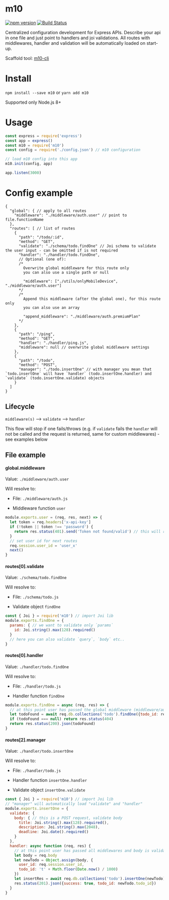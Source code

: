 # m10

[![npm version](https://badge.fury.io/js/m10.svg)](https://badge.fury.io/js/m10) 
[![Build Status](https://travis-ci.org/V3RITAS-UTD/m10.svg?branch=master)](https://travis-ci.org/V3RITAS-UTD/m10)

Centralized configuration development for Express APIs.
Describe your api in one file and just point to handlers and joi validations.
All routes with middlewares, handler and validation will be automatically loaded on start-up.

Scaffold tool: [m10-cli](https://github.com/V3RITAS-UTD/m10-cli)

# Install

`npm install --save m10` or `yarn add m10`

Supported only Node.js 8+

# Usage

```js
const express = require('express')
const app = express()
const m10 = require('m10')
const config = require('./config.json') // m10 configuration

// load m10 config into this app
m10.init(config, app)

app.listen(3000)

```


# Config example

```
{
  "global": { // apply to all routes
    "middleware": "./middleware/auth.user" // point to file.functionName
  },
  "routes": [ // list of routes
    {
      "path": "/todo/:id",
      "method": "GET",
      "validate": "./schema/todo.findOne" // Joi schema to validate the user input - can be omitted if is not required
      "handler": "./handler/todo.findOne",
      // Optional (one of):
      /*
        Overwrite global middleware for this route only
        you can also use a single path or null

        "middleware": ["./utils/onlyMobileDevice", "./middleware/auth.user"]
      */
      /*
        Append this middleware (after the global one), for this route only
        you can also use an array

        "append_middleware": "./middleware/auth.premiumPlan"
      */
    },
    {
      "path": "/ping",
      "method": "GET",
      "handler": "./handler/ping.js",
      "middleware": null // overwrite global middleware settings
    },
    {
      "path": "/todo",
      "method": "POST",
      "manager": "./todo.insertOne" // with manager you mean that `todo.insertOne` will have `handler` (todo.insertOne.handler) and `validate` (todo.insertOne.validate) objects
    }
  ]
}
```

## Lifecycle

`middleware(s)` --> `validate` --> `handler`

This flow will stop if one fails/throws (e.g. if `validate` fails the `handler` will not be called and the request is returned, same for custom middlewares) - see examples below

## File example

#### global.middleware

Value: `./middleware/auth.user`

Will resolve to:

 * File: `./middleware/auth.js`

 * Middleware function `user`

```js
module.exports.user = (req, res, next) => {
  let token = req.headers['x-api-key']
  if (!token || token !== 'password') {
    return res.status(401).send('Token not found/valid') // this will return, validation and handler won't be called 
  }
  // set user id for next routes
  req.session.user_id = 'user_x'
  next()
}
```


#### routes[0].validate

Value: `./schema/todo.findOne`

Will resolve to:

 * File: `./schema/todo.js`

 * Validate object `findOne`


```js
const { Joi } = require('m10') // import Joi lib
module.exports.findOne = {
  params: { // we want to validate only `params`
    id: Joi.string().max(128).required()
  }
  // here you can also validate `query`, `body` etc..
}
```


#### routes[0].handler

Value: `./handler/todo.findOne`

Will resolve to:

 * File: `./handler/todo.js`

 * Handler function `findOne`

```js
module.exports.findOne = async (req, res) => {
  // at this point user has passed the global middleware (middleware/auth.user) and has entered a valid :id (schema/todo.findOne)
  let todoFound = await req.db.collections('todo').findOne({todo_id: req.params.id})
  if (todoFound === null) return res.status(404)
  return res.status(200).json(todoFound)
}
```

#### routes[2].manager

Value: `./handler/todo.insertOne`

Will resolve to:

 * File: `./handler/todo.js`

 * Handler function `insertOne.handler`

 * Validate object `insertOne.validate`

```js
const { Joi } = require('m10') // import Joi lib
// "manager" will automatically load "validate" and "handler" 
module.exports.insertOne = {
  validate: {
    body: { // this is a POST request, validate body
      title: Joi.string().max(128).required(),
      description: Joi.string().max(2048),
      deadline: Joi.date().required()
    }
  },
  handler: async function (req, res) {
    // at this point user has passed all middlewares and body is validated
    let body = req.body
    let newTodo = Object.assign(body, {
      user_id: req.session.user_id,
      todo_id: 't' + Math.floor(Date.now() / 1000)
    })
    let insertRes = await req.db.collections('todo').insertOne(newTodo)
    res.status(201).json({success: true, todo_id: newTodo.todo_id})
  }
}
```

